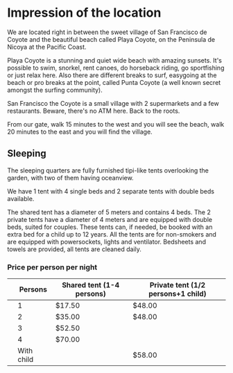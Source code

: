 # Impression of the location

We are located right in between the sweet village of San Francisco de Coyote and the beautiful beach called Playa Coyote, on the Peninsula de Nicoya at the Pacific Coast. 

Playa Coyote is a stunning and quiet wide beach with amazing sunsets. It's possible to swim, snorkel, rent canoes, do horseback riding, go sportfishing or just relax here. Also there are different breaks to surf, easygoing at the beach or pro breaks at the point, called Punta Coyote (a well known secret amongst the surfing community).

San Francisco the Coyote is a small village with 2 supermarkets and a few restaurants. Beware, there's no ATM here. Back to the roots.

From our gate, walk 15 minutes to the west and you will see the beach, walk 20 minutes to the east and you will find the village.

## Sleeping

The sleeping quarters are fully furnished tipi-like tents overlooking the garden, with two of them having oceanview.

We have 1 tent with 4 single beds and 2 separate tents with double beds available.

The shared tent has a diameter of 5 meters and contains 4 beds. The 2 private tents have a diameter of 4 meters and are equipped with double beds, suited for couples. These tents can, if needed, be booked with an extra bed for a child up to 12 years. All the tents are for non-smokers and are equipped with powersockets, lights and ventilator. Bedsheets and towels are provided, all tents are cleaned daily. 



### Price per person per night





||Persons  |Shared tent (1-4 persons)|Private tent (1/2 persons+1 child)|
|---|---|---|---|
|| 1  |$17.50|$48.00|
|| 2  |$35.00|$48.00|
|| 3  |$52.50|   |
|| 4  |$70.00|   |
||With child   |   |$58.00|
